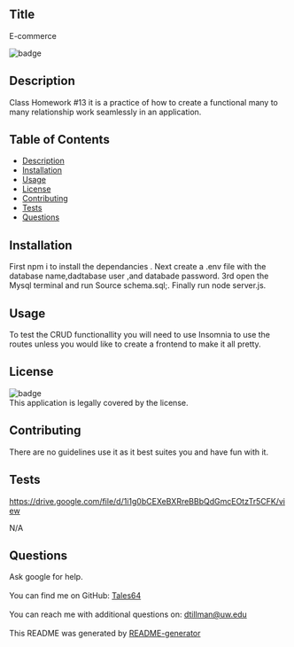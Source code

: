 
## Title
   E-commerce
  
![badge](https://img.shields.io/badge/license--brightgreen)<br />

## Description
   Class Homework #13 it is a practice of how to create a functional many to many relationship work seamlessly in an application.
## Table of Contents
- [Description](#description)
- [Installation](#installation)
- [Usage](#usage)
- [License](#license)
- [Contributing](#contributing)
- [Tests](#tests)
- [Questions](#questions)
## Installation
   First npm i to install the dependancies . Next  create  a .env file  with the  database name,dadtabase user ,and databade password. 3rd open the Mysql terminal and run Source schema.sql;. Finally run node server.js.
## Usage
   To test the CRUD functionallity you will need to use Insomnia to use the routes unless you would like to create a frontend to make it all pretty.
## License
![badge](https://img.shields.io/badge/license--brightgreen)
<br />
This application is legally covered by the  license. 
## Contributing
   There are no guidelines use it as it best suites you and have fun with it.
## Tests
https://drive.google.com/file/d/1i1g0bCEXeBXRreBBbQdGmcEOtzTr5CFK/view


   N/A
## Questions
   Ask google for help.<br />
<br />
   You can find me on GitHub: [Tales64](https://github.com/Tales64)<br />
<br />
   You can reach me with additional questions on: dtillman@uw.edu<br /><br />
   This README was generated by [README-generator](https://github.com/Tales64/readme-generator)
